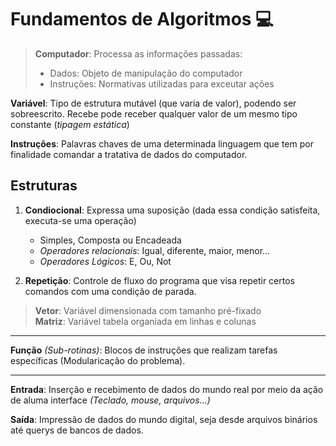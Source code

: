 
# Fundamentos de Algoritmos :computer:

> **Computador**: Processa as informações passadas:
> - Dados: Objeto de manipulação do computador
> - Instruções: Normativas utilizadas para exceutar ações

**Variável**: Tipo de estrutura mutável (que varia de valor), podendo ser sobreescrito. Recebe pode receber qualquer valor de um mesmo tipo constante (*tipagem estática*)

**Instruções**: Palavras chaves de uma determinada linguagem que tem por finalidade comandar a tratativa de dados do computador.

## Estruturas
1. **Condiocional**: Expressa uma suposição (dada essa condição satisfeita, executa-se uma operação) 
	- Simples, Composta ou Encadeada
	- *Operadores relacionais*: Igual, diferente, maior, menor...
	- *Operadores Lógicos*: E, Ou, Not
	
2. **Repetição**: Controle de fluxo do programa que visa repetir certos comandos com uma condição de parada.

> **Vetor**: Variável dimensionada com tamanho pré-fixado  
> **Matriz**: Variável  tabela organiada em linhas e colunas

---
**Função** *(Sub-rotinas)*: Blocos de instruções que realizam tarefas específicas (Modularicação do problema).

---
**Entrada**: Inserção e recebimento de dados do mundo real por meio da ação de aluma interface *(Teclado, mouse, arquivos...)*

**Saída**: Impressão de dados do mundo digital, seja desde arquivos binários até querys de bancos de dados.
